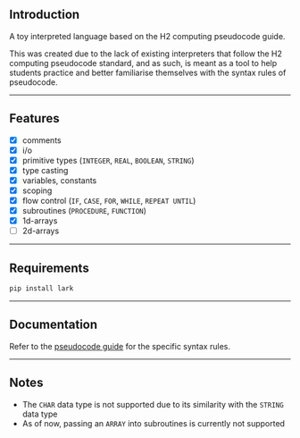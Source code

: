 ## Introduction

A toy interpreted language based on the H2 computing pseudocode guide.  
  
This was created due to the lack of existing interpreters that follow the H2 computing pseudocode standard, and as such, is meant as a tool to help students practice and better familiarise themselves with the syntax rules of pseudocode.  

---

## Features

- [x] comments  
- [x] i/o    
- [x] primitive types (`INTEGER`, `REAL`, `BOOLEAN`, `STRING`)  
- [x] type casting  
- [x] variables, constants  
- [x] scoping
- [x] flow control (`IF`, `CASE`, `FOR`, `WHILE`, `REPEAT UNTIL`)  
- [x] subroutines (`PROCEDURE`, `FUNCTION`)
- [x] 1d-arrays
- [ ] 2d-arrays

---

## Requirements

```bash
pip install lark
```

--- 

## Documentation

Refer to the [pseudocode guide](???) for the specific syntax rules.  

--- 

## Notes

- The `CHAR` data type is not supported due to its similarity with the `STRING` data type
- As of now, passing an `ARRAY` into subroutines is currently not supported
